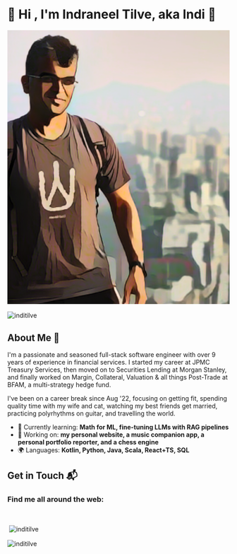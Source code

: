 # 👋 Hi , I'm Indraneel Tilve, aka Indi 👋</h1>

![Banner Image](https://github.com/inditilve/inditilve/blob/main/indi_lionrock_animated.png) 

<p align="left"> <img src="https://komarev.com/ghpvc/?username=inditilve&label=Profile%20views&color=0e75b6&style=flat" alt="inditilve" /> </p>

## About Me 🚀

I'm a passionate and seasoned full-stack software engineer with over 9 years of experience in financial services. I started my career at JPMC Treasury Services, then moved on to Securities Lending at Morgan Stanley, and finally worked on Margin, Collateral, Valuation & all things Post-Trade at BFAM, a multi-strategy hedge fund.  

I've been on a career break since Aug '22, focusing on getting fit, spending quality time with my wife and cat, watching my best friends get married, practicing polyrhythms on guitar, and travelling the world.

- 🌱 Currently learning: **Math for ML, fine-tuning LLMs with RAG pipelines**
- 🔭 Working on: **my personal website, a music companion app, a personal portfolio reporter, and a chess engine**
- 🌍 Languages: **Kotlin, Python, Java, Scala, React+TS, SQL**

## Get in Touch 📬

### Find me all around the web:

<p align="left">
<a href="https://x.com/inditilve" target="blank"><img align="center" src="https://camo.githubusercontent.com/8c709aaebc7feee6050eba44984b294d9da3ace3353bd5eed8b499dd04af3c06/68747470733a2f2f696d672e736869656c64732e696f2f62616467652f582d3030303030303f7374796c653d666f722d7468652d6261646765266c6f676f3d78266c6f676f436f6c6f723d7768697465" alt="" height="30" /></a>
<a href="https://www.linkedin.com/in/inditilve/" target="blank"><img align="center" src="https://img.shields.io/badge/LinkedIn-0077B5?style=for-the-badge&logo=linkedin&logoColor=white" alt="" height="30" /></a>
</p>

<p>&nbsp;<img align="center" src="https://github-readme-stats.vercel.app/api?username=inditilve&show_icons=true&locale=en" alt="inditilve" /></p>

<p><img align="center" src="https://github-readme-streak-stats.herokuapp.com/?user=inditilve&" alt="inditilve" /></p>
